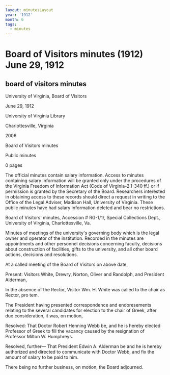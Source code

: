 ```yaml
---
layout: minutesLayout
year: '1912'
month: 6
tags:
  - minutes
---
```

Board of Visitors minutes (1912) June 29, 1912
==============================================

board of visitors minutes
-------------------------

University of Virginia, Board of Visitors

June 29, 1912

University of Virginia Library

Charlottesville, Virginia

2006

Board of Visitors minutes

Public minutes

0 pages

The official minutes contain salary information. Access to minutes containing salary information will be granted only under the procedures of the Virginia Freedom of Information Act (Code of Virginia-2.1-340 ff.) or if permission is granted by the Secretary of the Board. Researchers interested in obtaining access to these records should direct a request in writing to the Office of the Legal Adviser, Madison Hall, University of Virginia. These public minutes have had salary information deleted and bear no restrictions.

Board of Visitors' minutes, Accession # RG-1/1/, Special Collections Dept., University of Virginia, Charlottesville, Va.

Minutes of meetings of the university's governing body which is the legal owner and operator of the institution. Recorded in the minutes are appointments and other personnel decisions concerning faculty, decisions about construction of facilities, gifts to the university, and all other board actions, decisions and resolutions.

At a called meeting of the Board of Visitors on above date,

Present: Visitors White, Drewry, Norton, Oliver and Randolph, and President Alderman,

In the absence of the Rector, Visitor Wm. H. White was called to the chair as Rector, pro tem.

The President having presented correspondence and endoresements relating to the several candidates for election to the chair of Greek, after due consideration, it was, on motion,

Resolved: That Doctor Robert Henning Webb be, and he is hereby elected Professor of Greek to fill the vacancy caused by the resignation of Professor Milton W. Humphreys.

Resolved, further— That President Edwin A. Alderman be and he is hereby authorized and directed to communicate with Doctor Webb, and fix the amount of salary to be paid to him.

There being no further business, on motion, the Board adjourned.
